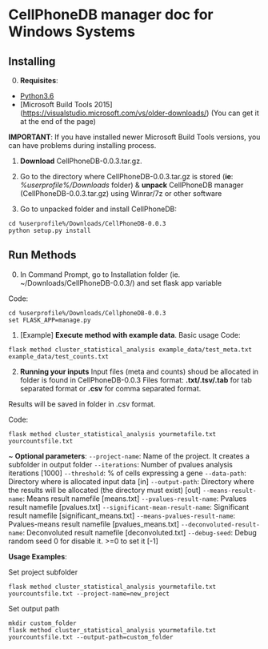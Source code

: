 # CellPhoneDB  manager doc for Windows Systems

## Installing
0. **Requisites**:
- [Python3.6](https://www.python.org/downloads/release/python-366/)
- [Microsoft Build Tools 2015] (https://visualstudio.microsoft.com/vs/older-downloads/) (You can get it at the end of the page)

**IMPORTANT**:
If you have installed newer Microsoft Build Tools versions, you can have problems during installing process.


1. **Download** CellPhoneDB-0.0.3.tar.gz.

2. Go to the directory where CellPhoneDB-0.0.3.tar.gz is stored (**ie**: _%userprofile%/Downloads_ folder) & **unpack** CellPhoneDB manager (CellPhoneDB-0.0.3.tar.gz) using Winrar/7z or other software

3. Go to unpacked folder and install CellPhoneDB:

```
cd %userprofile%/Downloads/CellPhoneDB-0.0.3
python setup.py install
```


## Run Methods
0. In Command Prompt, go to Installation folder (ie. ~/Downloads/CellPhoneDB-0.0.3/) and set flask app variable

Code:
```
cd %userprofile%/Downloads/CellphoneDB-0.0.3
set FLASK_APP=manage.py
```


1. [Example] **Execute method with example data**.
Basic usage
Code:
```
flask method cluster_statistical_analysis example_data/test_meta.txt example_data/test_counts.txt
```

2. **Running your inputs**
Input files (meta and counts) shoud be allocated in  folder is found in CellPhoneDB-0.0.3
Files format: **.txt/.tsv/.tab** for tab separated format or **.csv** for comma separated format.


Results will be saved in  folder in .csv format.

Code:
```shell
flask method cluster_statistical_analysis yourmetafile.txt yourcountsfile.txt
```


~ **Optional parameters**:
`--project-name`: Name of the project. It creates a subfolder in output folder
`--iterations`: Number of pvalues analysis iterations [1000]
`--threshold`: % of cells expressing a gene
`--data-path`: Directory where is allocated input data [in]
`--output-path`: Directory where the results will be allocated (the directory must exist) [out]
`--means-result-name`: Means result namefile [means.txt]
`--pvalues-result-name`: Pvalues result namefile [pvalues.txt]
`--significant-mean-result-name`: Significant result namefile [significant_means.txt]
`--means-pvalues-result-name`: Pvalues-means result namefile [pvalues_means.txt]
`--deconvoluted-result-name`: Deconvoluted result namefile [deconvoluted.txt]
`--debug-seed`: Debug random seed 0 for disable it. >=0 to set it [-1]

**Usage Examples**:

Set project subfolder
```shell
flask method cluster_statistical_analysis yourmetafile.txt yourcountsfile.txt --project-name=new_project
```

Set output path
```shell
mkdir custom_folder
flask method cluster_statistical_analysis yourmetafile.txt yourcountsfile.txt --output-path=custom_folder
```
